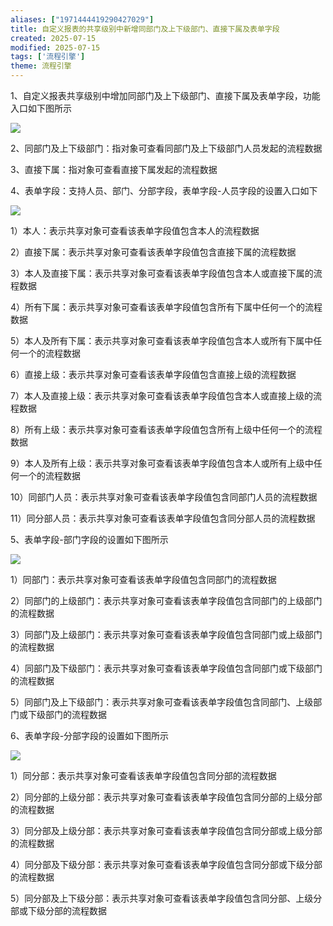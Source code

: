 ```yaml
---
aliases: ["1971444419290427029"]
title: 自定义报表的共享级别中新增同部门及上下级部门、直接下属及表单字段
created: 2025-07-15
modified: 2025-07-15
tags: ['流程引擎']
theme: 流程引擎
---
```


1、自定义报表共享级别中增加同部门及上下级部门、直接下属及表单字段，功能入口如下图所示

![](1e299cb54fc972f13b822d3513d8e1d7.jpg)

2、同部门及上下级部门：指对象可查看同部门及上下级部门人员发起的流程数据

3、直接下属：指对象可查看直接下属发起的流程数据

4、表单字段：支持人员、部门、分部字段，表单字段-人员字段的设置入口如下

![](353a4f10ea1971ad00a71e6fa1f0e6ed.jpg)

1）本人：表示共享对象可查看该表单字段值包含本人的流程数据

2）直接下属：表示共享对象可查看该表单字段值包含直接下属的流程数据

3）本人及直接下属：表示共享对象可查看该表单字段值包含本人或直接下属的流程数据

4）所有下属：表示共享对象可查看该表单字段值包含所有下属中任何一个的流程数据

5）本人及所有下属：表示共享对象可查看该表单字段值包含本人或所有下属中任何一个的流程数据

6）直接上级：表示共享对象可查看该表单字段值包含直接上级的流程数据

7）本人及直接上级：表示共享对象可查看该表单字段值包含本人或直接上级的流程数据

8）所有上级：表示共享对象可查看该表单字段值包含所有上级中任何一个的流程数据

9）本人及所有上级：表示共享对象可查看该表单字段值包含本人或所有上级中任何一个的流程数据

10）同部门人员：表示共享对象可查看该表单字段值包含同部门人员的流程数据

11）同分部人员：表示共享对象可查看该表单字段值包含同分部人员的流程数据

5、表单字段-部门字段的设置如下图所示

![](0593da6167f8aa7b750926c614922a9d.jpg)

1）同部门：表示共享对象可查看该表单字段值包含同部门的流程数据

2）同部门的上级部门：表示共享对象可查看该表单字段值包含同部门的上级部门的流程数据

3）同部门及上级部门：表示共享对象可查看该表单字段值包含同部门或上级部门的流程数据

4）同部门及下级部门：表示共享对象可查看该表单字段值包含同部门或下级部门的流程数据

5）同部门及上下级部门：表示共享对象可查看该表单字段值包含同部门、上级部门或下级部门的流程数据

6、表单字段-分部字段的设置如下图所示

![](a73ed8eae6473b2c6bbe21c48aac0cd1.jpg)

1）同分部：表示共享对象可查看该表单字段值包含同分部的流程数据

2）同分部的上级分部：表示共享对象可查看该表单字段值包含同分部的上级分部的流程数据

3）同分部及上级分部：表示共享对象可查看该表单字段值包含同分部或上级分部的流程数据

4）同分部及下级分部：表示共享对象可查看该表单字段值包含同分部或下级分部的流程数据

5）同分部及上下级分部：表示共享对象可查看该表单字段值包含同分部、上级分部或下级分部的流程数据